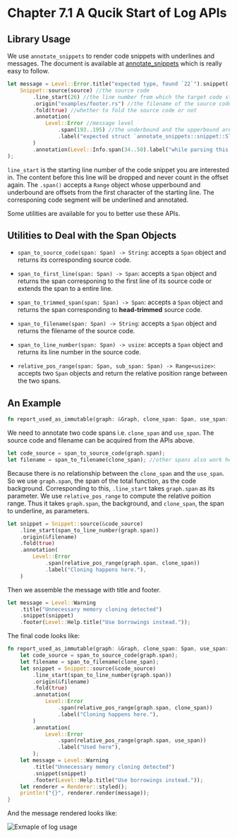 # Chapter 7.1 A Qucik Start of Log APIs

## Library Usage

We use `annotate_snippets` to render code snippets with underlines and messages. The document is available at [annotate_snippets](https://docs.rs/annotate-snippets/latest/annotate_snippets/) which is really easy to follow.

```rust
let message = Level::Error.title("expected type, found `22`").snippet( //the title of the message
    Snippet::source(source) //the source code
        .line_start(26) //the line number from which the target code starts
        .origin("examples/footer.rs") //the filename of the source code
        .fold(true) //whether to fold the source code or not
        .annotation(
            Level::Error //message level
                .span(193..195) //the underbound and the upperbound are offsets from the starting line
                .label("expected struct `annotate_snippets::snippet::Slice`, found reference"), //the annotation to explain the underlined code
        )
        .annotation(Level::Info.span(34..50).label("while parsing this struct")), //add annotations like a chain
);
```

`line_start` is the starting line number of the code snippet you are interested in. The content before this line will be dropped and never count in the offset again. The `.span()` accepts a `Range` object whose upperbound and underbound are offsets from the first character of the starting line. The corresponing code segment will be underlined and annotated.

Some utilities are available for you to better use these APIs.

## Utilities to Deal with the Span Objects 

- `span_to_source_code(span: Span) -> String`: accepts a `Span` object and returns its corresponding source code.

- `span_to_first_line(span: Span) -> Span`: accepts a `Span` object and returns the span corresponing to the first line of its source code or extends the span to a entire line.

- `span_to_trimmed_span(span: Span) -> Span`: accepts a `Span` object and returns the span corresponding to **head-trimmed** source code.

- `span_to_filename(span: Span) -> String`: accepts a `Span` object and returns the filename of the source code.

- `span_to_line_number(span: Span) -> usize`: accepts a `Span` object and returns its line number in the source code.

- `relative_pos_range(span: Span, sub_span: Span) -> Range<usize>`: accepts two `Span` objects and return the relative position range between the two spans.

## An Example

```Rust
fn report_used_as_immutable(graph: &Graph, clone_span: Span, use_span: Span)
```

We need to annotate two code spans i.e. `clone_span` and `use_span`. The source code and filename can be acquired from the APIs above.

```Rust
let code_source = span_to_source_code(graph.span);
let filename = span_to_filename(clone_span); //other spans also work here
```

Because there is no relationship between the `clone_span` and the `use_span`. So we use `graph.span`, the span of the total function, as the code background. Corresponding to this, `.line_start`  takes `graph.span` as its parameter. We use `relative_pos_range` to compute the relative poition range. Thus it takes `graph.span`, the background, and `clone_span`, the span to underline, as parameters.

```Rust
let snippet = Snippet::source(&code_source)
    .line_start(span_to_line_number(graph.span))
    .origin(&filename)
    .fold(true)
    .annotation(
        Level::Error
            .span(relative_pos_range(graph.span, clone_span))
            .label("Cloning happens here."),
    )
```

Then we assemble the message with title and footer.

```Rust
let message = Level::Warning
    .title("Unnecessary memory cloning detected")
    .snippet(snippet)
    .footer(Level::Help.title("Use borrowings instead."));
```


The final code looks like:

```Rust
fn report_used_as_immutable(graph: &Graph, clone_span: Span, use_span: Span) {
    let code_source = span_to_source_code(graph.span);
    let filename = span_to_filename(clone_span);
    let snippet = Snippet::source(&code_source)
        .line_start(span_to_line_number(graph.span))
        .origin(&filename)
        .fold(true)
        .annotation(
            Level::Error
                .span(relative_pos_range(graph.span, clone_span))
                .label("Cloning happens here."),
        )
        .annotation(
            Level::Error
                .span(relative_pos_range(graph.span, use_span))
                .label("Used here"),
        );
    let message = Level::Warning
        .title("Unnecessary memory cloning detected")
        .snippet(snippet)
        .footer(Level::Help.title("Use borrowings instead."));
    let renderer = Renderer::styled();
    println!("{}", renderer.render(message));
}
```

And the message rendered looks like:

![Exmaple of log usage](figure/log_example.png)
